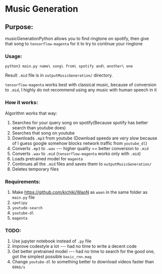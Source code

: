# Music Generation
## Purpose:
musicGenerationPython allows you to find ringtone on spotify, then give that song to `tensorflow-magenta` for it to try to continue your ringtone

### Usage: ###
```
python3 main.py name\ song\ from\ spotify and\ another\ one
```

Result `.mid` file is in `outputMusicGeneration/` directory.

`tensorflow-magenta` works best with classical music, because of conversion to `.mid`, I highly do not recommend using any music with human speech in it

### How it works: ###
Algorithm works that way:
1. Searches for your query song on spotify(Because spotify has better search than youtube does)
2. Searches that song on youtube
3. Downloads `.mp3` from youtube (Download speeds are very slow because of I guess google somehow blocks network traffic from `youtube_dl`)
4. Converts `.mp3` to `.wav` --- higher quality == better conversion to `.mid`
5. Converts `.wav` to `.mid` (`tensorflow-magenta` works only with `.mid`)
6. Loads pretrained model for `magenta`
7. Continues all the `.mid` files and saves them to `outputMusicGeneration/`
8. Deletes temporary files

### Requirements: ###
1. Make https://github.com/kichiki/WaoN as `waon` in the same folder as `main.py` file
2. `spotipy`
3. `youtude-search`
4. `youtube-dl`
5. `magenta`

### TODO: ###
1. Use jupyter notebook instead of `.py` file
2. Improve codestyle a lot --- had no time to write a decent code
3. Get better pretrained model --- had no time to search for the good one, got the simplest possible `basic_rnn.mag`
4. Change `youtube-dl` to something better to download videos faster than `60kb/s`
